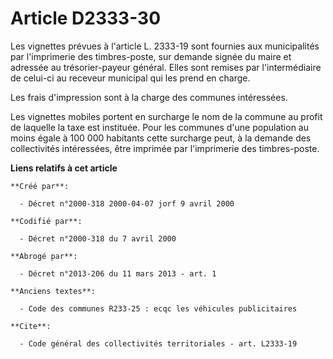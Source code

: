 # Article D2333-30

Les vignettes prévues à l'article L. 2333-19 sont fournies aux municipalités par l'imprimerie des timbres-poste, sur demande
signée du maire et adressée au trésorier-payeur général. Elles sont remises par l'intermédiaire de celui-ci au receveur
municipal qui les prend en charge.

Les frais d'impression sont à la charge des communes intéressées.

Les vignettes mobiles portent en surcharge le nom de la commune au profit de laquelle la taxe est instituée. Pour les
communes d'une population au moins égale à 100 000 habitants cette surcharge peut, à la demande des collectivités
intéressées, être imprimée par l'imprimerie des timbres-poste.

**Liens relatifs à cet article**

	**Créé par**:

	  - Décret n°2000-318 2000-04-07 jorf 9 avril 2000

	**Codifié par**:

	  - Décret n°2000-318 du 7 avril 2000

	**Abrogé par**:

	  - Décret n°2013-206 du 11 mars 2013 - art. 1

	**Anciens textes**:

	  - Code des communes R233-25 : ecqc les véhicules publicitaires

	**Cite**:

	  - Code général des collectivités territoriales - art. L2333-19
